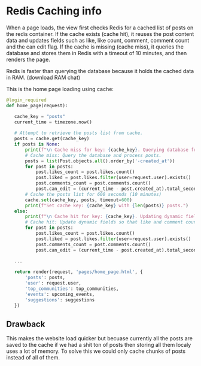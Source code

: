 # Redis Caching info



 When a page loads, the view first checks Redis for a cached list of posts on the redis container. If the cache exists (cache hit), it reuses the post content data and updates  fields such as like, like count, comment, comment count and the can edit flag. If the cache is missing (cache miss), it queries the database and stores them in Redis with a timeout of 10 minutes, and then renders the page.

 Redis is faster than querying the database because it holds the cached data in RAM. (download RAM chat)

 This is the home page loading using cache:

 ```python 
 @login_required
def home_page(request):

    cache_key = "posts"
    current_time = timezone.now()
    
    # Attempt to retrieve the posts list from cache.
    posts = cache.get(cache_key)
    if posts is None:
        print(f"\n Cache miss for key: {cache_key}. Querying database for posts.")
        # Cache miss: Query the database and process posts.
        posts = list(Post.objects.all().order_by('-created_at'))
        for post in posts:
            post.likes_count = post.likes.count()
            post.liked = post.likes.filter(user=request.user).exists()
            post.comments_count = post.comments.count()
            post.can_edit = (current_time - post.created_at).total_seconds() <= 30 * 60
        # Cache the posts list for 600 seconds (10 minutes)
        cache.set(cache_key, posts, timeout=600)
        print(f"Set cache key: {cache_key} with {len(posts)} posts.")
    else:
        print(f"\n Cache hit for key: {cache_key}. Updating dynamic fields for {len(posts)} posts.")
        # Cache hit: Update dynamic fields so that like and comment counts are current.
        for post in posts:
            post.likes_count = post.likes.count()
            post.liked = post.likes.filter(user=request.user).exists()
            post.comments_count = post.comments.count()
            post.can_edit = (current_time - post.created_at).total_seconds() <= 30 * 60

    ... 
                    
    return render(request, 'pages/home_page.html', {
        'posts': posts,
        'user': request.user,
        'top_communities': top_communities,
        'events': upcoming_events,
        'suggestions': suggestions
    })
 ```

 ## Drawback

 This makes the website load quicker but becuase currently all the posts are saved to the cache if we had a shit ton of posts then storing all them localy uses a lot of memory. To solve this we could only cache chunks of posts instead of all of them. 
